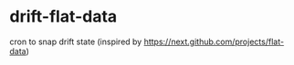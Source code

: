 # drift-flat-data
cron to snap drift state (inspired by https://next.github.com/projects/flat-data)
